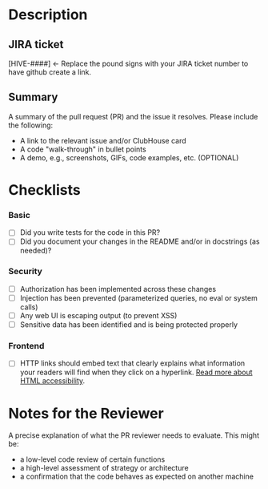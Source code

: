 # Description

## JIRA ticket

[HIVE-####] <- Replace the pound signs with your JIRA ticket number to have github create a link.

## Summary

A summary of the pull request (PR) and the issue it resolves. Please include the following:

- A link to the relevant issue and/or ClubHouse card
- A code "walk-through" in bullet points
- A demo, e.g., screenshots, GIFs, code examples, etc. (OPTIONAL)

# Checklists

### Basic

- [ ] Did you write tests for the code in this PR?
- [ ] Did you document your changes in the README and/or in docstrings (as needed)?

### Security

- [ ] Authorization has been implemented across these changes
- [ ] Injection has been prevented (parameterized queries, no eval or system calls)
- [ ] Any web UI is escaping output (to prevent XSS)
- [ ] Sensitive data has been identified and is being protected properly

### Frontend

- [ ] HTTP links should embed text that clearly explains what information your readers will find when they click on a hyperlink. [Read more about HTML accessibility](https://accessibility.umn.edu/core-skills/hyperlinks).

# Notes for the Reviewer

A precise explanation of what the PR reviewer needs to evaluate. This might be:

- a low-level code review of certain functions
- a high-level assessment of strategy or architecture
- a confirmation that the code behaves as expected on another machine
